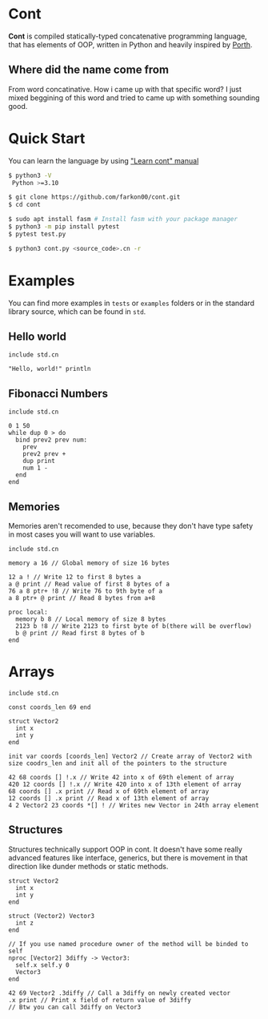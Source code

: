 # Cont

__Cont__ is compiled statically-typed concatenative programming language, that has elements of OOP, written in Python and heavily inspired by [Porth](https://gitlab.com/tsoding/porth).

## Where did the name come from
From word concatinative. 
How i came up with that specific word?
I just mixed beggining of this word and tried to came up with something sounding good.

# Quick Start
You can learn the language by using ["Learn cont" manual](https://github.com/farkon00/cont/blob/master/learn-cont/00-learn-cont.md)

```bash
$ python3 -V
 Python >=3.10

$ git clone https://github.com/farkon00/cont.git
$ cd cont

$ sudo apt install fasm # Install fasm with your package manager
$ python3 -m pip install pytest
$ pytest test.py

$ python3 cont.py <source_code>.cn -r
```

# Examples
You can find more examples in `tests` or `examples` folders or in the standard library source, which can be found in `std`.

## Hello world
```
include std.cn

"Hello, world!" println
```

## Fibonacci Numbers
```
include std.cn

0 1 50 
while dup 0 > do
  bind prev2 prev num:
    prev
    prev2 prev +
    dup print
    num 1 -
  end
end
```

## Memories

Memories aren't recomended to use, because they don't have type safety in most cases you will want to use variables.

```
include std.cn

memory a 16 // Global memory of size 16 bytes

12 a ! // Write 12 to first 8 bytes a
a @ print // Read value of first 8 bytes of a
76 a 8 ptr+ !8 // Write 76 to 9th byte of a
a 8 ptr+ @ print // Read 8 bytes from a+8

proc local:
  memory b 8 // Local memory of size 8 bytes
  2123 b !8 // Write 2123 to first byte of b(there will be overflow)
  b @ print // Read first 8 bytes of b
end
```

# Arrays
```
include std.cn

const coords_len 69 end

struct Vector2
  int x
  int y
end

init var coords [coords_len] Vector2 // Create array of Vector2 with size coodrs_len and init all of the pointers to the structure 

42 68 coords [] !.x // Write 42 into x of 69th element of array
420 12 coords [] !.x // Write 420 into x of 13th element of array
68 coords [] .x print // Read x of 69th element of array
12 coords [] .x print // Read x of 13th element of array
4 2 Vector2 23 coords *[] ! // Writes new Vector in 24th array element
```

## Structures
Structures technically support OOP in cont. It doesn't have some really advanced features like interface, generics, but there is movement in that direction like dunder methods or static methods. 

```
struct Vector2
  int x
  int y
end

struct (Vector2) Vector3
  int z
end

// If you use named procedure owner of the method will be binded to self
nproc [Vector2] 3diffy -> Vector3:
  self.x self.y 0
  Vector3
end

42 69 Vector2 .3diffy // Call a 3diffy on newly created vector
.x print // Print x field of return value of 3diffy
// Btw you can call 3diffy on Vector3
```
